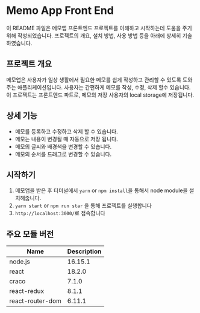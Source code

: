 # Memo App Front End
이 README 파일은 메모앱 프론트엔드 프로젝트를 이해하고 시작하는데 도움을 주기위해 작성되었습니다. 프로젝트의 개요, 설치 방법, 사용 방법 등을 아래에 상세히 기술하였습니다.

## 프로젝트 개요
메모앱은 사용자가 일상 생활에서 필요한 메모를 쉽게 작성하고 관리할 수 있도록 도와주는 애플리케이션입니다. 사용자는 간편하게 메모를 작성, 수정, 삭제 할수 있습니다. 이 프로젝트는 프론트엔드 파트로, 메모의 저장 사용자의 local storage에 저장됩니다.

## 상세 기능
- 메모를 등록하고 수정하고 삭제 할 수 있습니다.
- 메모는 내용이 변경될 때 자동으로 저장 됩니다.
- 메모의 글씨와 배경색을 변경할 수 있습니다.
- 메모의 순서를 드래그로 변경할 수 있습니다.

## 시작하기
1. 메모앱을 받은 후 터미널에서 `yarn` or `npm install`을 통해서 node module을 설치해줍니다.
2. `yarn start` or `npm run star` 을 통해 프로젝트를 실행합니다
3. `http://localhost:3000/`로 접속합니다

## 주요 모듈 버전
| Name                  | Description           |
| ------                | ------                |
| node.js               | 16.15.1               |
| react                 | 18.2.0                |
| craco                 | 7.1.0                 |
| react-redux           | 8.1.1                 |
| react-router-dom      | 6.11.1                |

